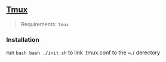## [Tmux](https://github.com/tmux/tmux/wiki)

> Requirements: `tmux`

### Installation

run `bash bash ./init.sh` to link .tmux.conf to the ~./ derectory
